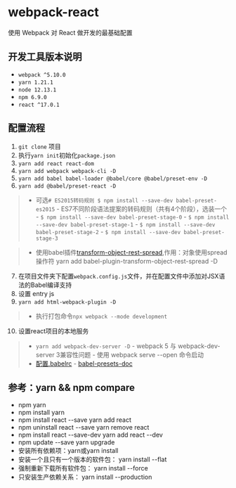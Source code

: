 # webpack-react
使用 Webpack 对 React 做开发的最基础配置


## 开发工具版本说明
* `webpack ^5.10.0`
* `yarn 1.21.1`
* `node 12.13.1`
* `npm 6.9.0`
* `react ^17.0.1`


## 配置流程
1. `git clone` 项目
2. 执行`yarn init`初始化`package.json`
3. `yarn add react react-dom`
4. `yarn add webpack webpack-cli -D`
5. `yarn add babel babel-loader @babel/core @babel/preset-env -D`
6. `yarn add @babel/preset-react -D`
 >  - 可选`# ES2015转码规则 $ npm install --save-dev babel-preset-es2015`
    - ES7不同阶段语法提案的转码规则（共有4个阶段），选装一个
    - `$ npm install --save-dev babel-preset-stage-0`
    - `$ npm install --save-dev babel-preset-stage-1`
    - `$ npm install --save-dev babel-preset-stage-2`
    - `$ npm install --save-dev babel-preset-stage-3`

 > - 使用babel插件[transform-object-rest-spread]( https://link.jianshu.com/?t=http://babeljs.io/docs/plugins/transform-object-rest-spread/),作用：对象使用spread操作符
     yarn add babel-plugin-transform-object-rest-spread -D
7. 在项目文件夹下配置`webpack.config.js`文件，并在配置文件中添加对JSX语法的Babel编译支持
8. 设置 entry js
9. `yarn add html-webpack-plugin -D`
  > - 执行打包命令`npx webpack --mode development`
10. 设置react项目的本地服务
  > - `yarn add webpack-dev-server -D`
      - webpack 5 与 webpack-dev-server 3兼容性问题
        - 使用 webpack serve --open 命令启动
  > - [配置.babelrc](https://babeljs.io/docs/en/configuration)
    - [babel-presets-doc](https://www.babeljs.cn/docs/presets)


## 参考：yarn && npm compare 
* npm	yarn
* npm install	yarn
* npm install react --save	yarn add react
* npm uninstall react --save	yarn remove react
* npm install react --save-dev	yarn add react --dev
* npm update --save	yarn upgrade
* 安装所有依赖项：yarn或yarn install
* 安装一个且只有一个版本的软件包： yarn install --flat
* 强制重新下载所有软件包： yarn install --force
* 只安装生产依赖关系： yarn install --production

